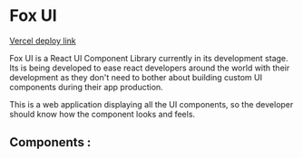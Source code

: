 # Fox UI

[Vercel deploy link](https://fox-ui-ten.vercel.app/)

Fox UI is a React UI Component Library currently in its development stage. Its is being developed to ease react developers around the world with their development as they don't need to bother about building custom UI components during their app production.

This is a web application displaying all the UI components, so the developer should know how the component looks and feels.

## Components :